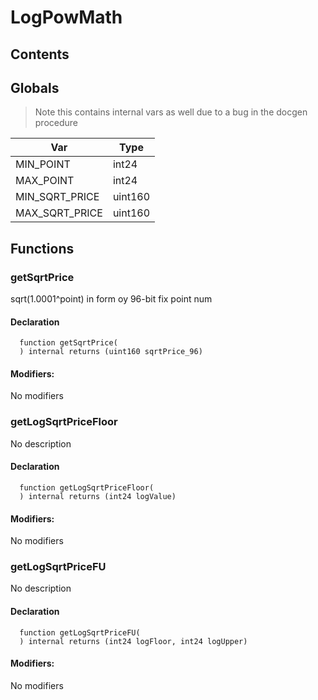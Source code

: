 # LogPowMath





## Contents
<!-- START doctoc -->
<!-- END doctoc -->

## Globals

> Note this contains internal vars as well due to a bug in the docgen procedure

| Var | Type |
| --- | --- |
| MIN_POINT | int24 |
| MAX_POINT | int24 |
| MIN_SQRT_PRICE | uint160 |
| MAX_SQRT_PRICE | uint160 |



## Functions

### getSqrtPrice
sqrt(1.0001^point) in form oy 96-bit fix point num


#### Declaration
```solidity
  function getSqrtPrice(
  ) internal returns (uint160 sqrtPrice_96)
```

#### Modifiers:
No modifiers



### getLogSqrtPriceFloor
No description


#### Declaration
```solidity
  function getLogSqrtPriceFloor(
  ) internal returns (int24 logValue)
```

#### Modifiers:
No modifiers



### getLogSqrtPriceFU
No description


#### Declaration
```solidity
  function getLogSqrtPriceFU(
  ) internal returns (int24 logFloor, int24 logUpper)
```

#### Modifiers:
No modifiers





